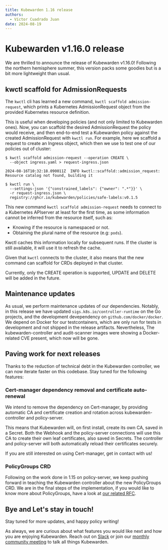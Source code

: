 ```yaml
---
title: Kubewarden 1.16 release
authors:
  - Víctor Cuadrado Juan
date: 2024-08-19
---
```


# Kubewarden v1.16.0 release

We are thrilled to announce the release of Kubewarden v1.16.0! Following the
northern hemisphere summer, this version packs some goodies but is a bit more
lightweight than usual.

## kwctl scaffold for AdmissionRequests

The `kwctl` cli has learned a new command, `kwctl scaffold admission-request`,
which prints a Kubernetes AdmissionRequest object from the provided Kubernetes
resource definition.

This is useful when developing policies (and not only limited to Kubewarden ones). Now,
you can scaffold the desired AdmissionRequest the policy would receive, and
then end-to-end test a Kubewarden policy against the created AdmissionRequest with
`kwctl run`. For example, here we scaffold a request to create an Ingress object,
which then we use to test one of our policies out of cluster:

```console
$ kwctl scaffold admission-request --operation CREATE \
  --object ingress.yaml > request-ingress.json

2024-08-16T10:32:18.090011Z  INFO kwctl::scaffold::admission_request: Resource catalog not found, building it

$ kwctl run \
  --settings-json '{"constrained_labels": {"owner": ".*"}}' \
  -r request-ingress.json \
  registry://ghcr.io/kubewarden/policies/safe-labels:v0.1.5
```

This new command `kwctl scaffold admission-request` needs to connect to a
Kubernetes APIserver at least for the first time, as some information cannot be
inferred from the resource itself, such as:

- Knowing if the resource is namespaced or not.
- Obtaining the plural name of the resource (e.g: `pods`).

Kwctl caches this information locally for subsequent runs. If the cluster is
still available, it will use it to refresh the cache.

Given that `kwctl` connects to the cluster, it also means that the new command
can scaffold for CRDs deployed in that cluster.

Currently, only the CREATE operation is supported, UPDATE and DELETE will be
added in the future.

## Maintenance updates

As usual, we perform maintenance updates of our dependencies. Notably, in this
release we have updated `sigs.k8s.io/controller-runtime` on the Go projects,
and the development devependency on `github.com/docker/docker`. We depend on
Docker for our testcontainers, which are only run for tests in development and
not shipped in the release artifacts. Nevertheless, The kubewarden-controller
and audit-scanner images were showing a Docker-related CVE present, which now
will be gone.

## Paving work for next releases

Thanks to the reduction of technical debt in the Kubewarden controller, we can
now iterate faster on this codebase. Stay tuned for the following features:

### Cert-manager dependency removal and certificate auto-renewal

We intend to remove the dependency on Cert-manager, by providing automatic CA and
certificate creation and rotation across kubewarden-controller and policy-server.

This means that Kubewarden will, on first install, create its own CA, saved in
a Secret. Both the Webhook and the policy-server connections will use this CA
to create their own leaf certificates, also saved in Secrets. The controller
and policy-server will both automatically reload their certificates securely.

If you are still interested on using Cert-manager, get in contact with us!

### PolicyGroups CRD

Following on the work done in 1.15 on policy-server, we keep pushing forward in
teaching the Kubewarden controller about the new PolicyGroups CRD. We are in the final
steps of the implementation, if you would like to know more about PolicyGroups,
have a look at [our related RFC](https://github.com/kubewarden/rfc/blob/main/rfc/0020-policy-group.md).

## Bye and Let's stay in touch!

Stay tuned for more updates, and happy policy writing!

As always, we are curious about what features you would like next and how you
are enjoying Kubewarden. Reach out on
[Slack](https://kubernetes.slack.com/?redir=%2Fmessages%2Fkubewarden) or join
our [monthly community
meeting](https://teamup.com/ks2bj74dvw132mhjtj?view=a&showProfileAndInfo=0&showSidepanel=1&disableSidepanel=1&showMenu=1&showAgendaHeader=1&showAgendaDetails=0&showYearViewHeader=1) to
talk all things Kubewarden.
